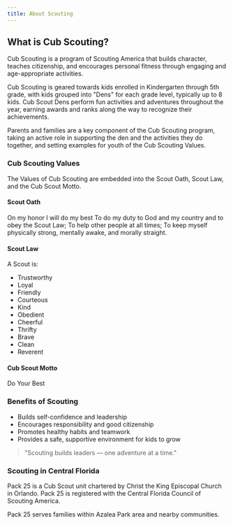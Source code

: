 ```yaml
---
title: About Scouting
---
```


## What is Cub Scouting?

Cub Scouting is a program of Scouting America that builds character, teaches citizenship, and encourages personal fitness through engaging and age-appropriate activities.

Cub Scouting is geared towards kids enrolled in Kindergarten through 5th grade, with kids grouped into "Dens" for each grade level, typically up to 8 kids.  Cub Scout Dens perform fun activities and adventures throughout the year, earning awards and ranks along the way to recognize their achievements.

Parents and families are a key component of the Cub Scouting program, taking an active role in supporting the den and the activities they do together, and setting examples for youth of the Cub Scouting Values.

### Cub Scouting Values

The Values of Cub Scouting are embedded into the Scout Oath, Scout Law, and the Cub Scout Motto.

#### Scout Oath

On my honor I will do my best
To do my duty to God and my country and to obey the Scout Law;
To help other people at all times;
To keep myself physically strong, mentally awake, and morally straight.

#### Scout Law

A Scout is:
- Trustworthy
- Loyal
- Friendly
- Courteous
- Kind
- Obedient
- Cheerful
- Thrifty
- Brave
- Clean
- Reverent

#### Cub Scout Motto

Do Your Best

### Benefits of Scouting
- Builds self-confidence and leadership
- Encourages responsibility and good citizenship
- Promotes healthy habits and teamwork
- Provides a safe, supportive environment for kids to grow

> "Scouting builds leaders — one adventure at a time."

### Scouting in Central Florida

Pack 25 is a Cub Scout unit chartered by Christ the King Episcopal Church in Orlando.  Pack 25 is registered with the Central Florida Council of Scouting America.

Pack 25 serves families within Azalea Park area and nearby communities.